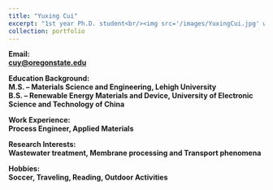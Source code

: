 ```yaml
---
title: "Yuxing Cui"
excerpt: "1st year Ph.D. student<br/><img src='/images/YuxingCui.jpg' width='250' height='250'>"
collection: portfolio
---
```


**Email:** <br/>
**cuy@oregonstate.edu**

**Education Background:** <br/>
**M.S. – Materials Science and Engineering, Lehigh University** <br/>
**B.S. – Renewable Energy Materials and Device, University of Electronic Science and Technology of China**

**Work Experience:** <br/>
**Process Engineer, Applied Materials**

**Research Interests:** <br/>
**Wastewater treatment, Membrane processing and Transport phenomena**

**Hobbies:** <br/>
**Soccer, Traveling, Reading, Outdoor Activities**
